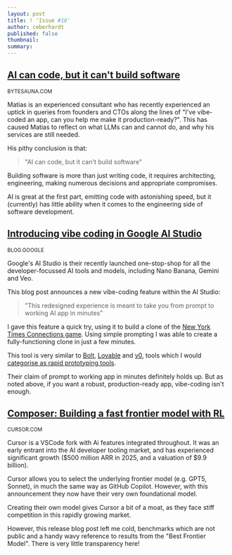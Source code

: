 ```yaml
---
layout: post
title: ! 'Issue #16'
author: ceberhardt
published: false
thumbnail: 
summary: 
---
```


## [AI can code, but it can't build software](https://bytesauna.com/post/coding-vs-software-engineering)

<small>BYTESAUNA.COM</small>

Matias is an experienced consultant who has recently experienced an uptick in queries from founders and CTOs along the lines of "I've vibe-coded an app, can you help me make it production-ready?". This has caused Matias to reflect on what LLMs can and cannot do, and why his services are still needed.

His pithy conclusion is that:

> "AI can code, but it can't build software"

Building software is more than just writing code, it requires architecting, engineering, making numerous decisions and appropriate compromises. 

AI is great at the first part, emitting code with astonishing speed, but it (currently) has little ability when it comes to the engineering side of software development.

## [Introducing vibe coding in Google AI Studio](https://blog.google/technology/developers/introducing-vibe-coding-in-google-ai-studio/)

<small>BLOG.GOOGLE</small>

Google's AI Studio is their recently launched one-stop-shop for all the developer-focussed AI tools and models, including Nano Banana, Gemini and Veo.

This blog post announces a new vibe-coding feature within the AI Studio:

> "This redesigned experience is meant to take you from prompt to working AI app in minutes"

I gave this feature a quick try, using it to build a clone of the [New York Times Connections game](https://www.nytimes.com/games/connections). Using simple prompting I was able to create a fully-functioning clone in just a few minutes.

This tool is very similar to [Bolt](https://bolt.new/), [Lovable](https://lovable.dev/) and [v0](https://v0.app/), tools which I would [categorise as rapid prototyping tools](https://blog.scottlogic.com/2025/04/01/making-sense-of-the-ai-developer-tools-ecosystem.html). 

Their claim of prompt to working app in minutes definitely holds up. But as noted above, if you want a robust, production-ready app, vibe-coding isn't enough.

## [Composer: Building a fast frontier model with RL](https://cursor.com/blog/composer)

<small>CURSOR.COM</small>

Cursor is a VSCode fork with Ai features integrated throughout. It was an early entrant into the AI developer tooling market, and has experienced significant growth ($500 million ARR in 2025, and a valuation of $9.9 billion). 

Cursor allows you to select the underlying frontier model (e.g. GPT5, Sonnet), in much the same way as GitHub Copilot. However, with this announcement they now have their very own foundational model.

Creating their own model gives Cursor a bit of a moat, as they face stiff competition in this rapidly growing market. 

However, this release blog post left me cold, benchmarks which are not public and a handy wavy reference to results from the "Best Frontier Model". There is very little transparency here!